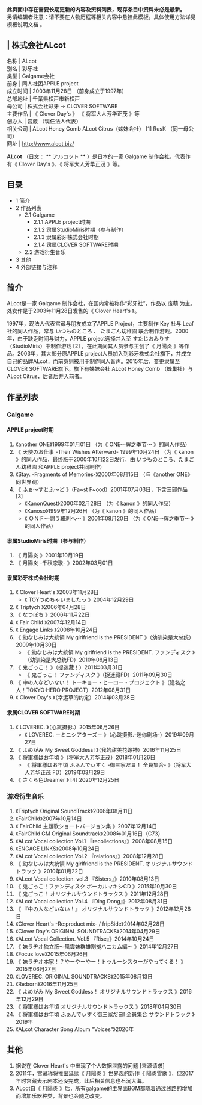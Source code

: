 **此页面中存在需要长期更新的内容及资料列表，现存条目中资料未必是最新。**  
另请编辑者注意：请不要在人物历程等相关内容中悬挂此模板。具体使用方法详见  模板说明文档  。

|  株式会社ALcot  
---  
名称  |  ALcot   
别名  |  彩牙社   
类型  |  Galgame会社   
前身  |  同人社团APPLE project   
成立时间  |  2003年11月28日  （前身成立于1997年）   
总部地址  |  千葉県松戸市新松戸   
母公司  |  株式会社彩牙  →  CLOVER SOFTWARE   
主要作品  |  《  Clover Day's  》  《  将军大人芳华正茂  》等   
创办人  |  宮蔵  （现任法人代表）   
相关公司  |  ALcot Honey Comb  ALcot Citrus（姊妹会社）  [1]  RusK  （同一母公司）   
网址  |  http://www.alcot.biz/   
  
**ALcot** （日文： ** アルコット  ** ）是日本的一家  Galgame  制作会社，代表作有《  Clover Day's  》、《
将军大人芳华正茂  》等。

##  目录

  * 1  简介 
  * 2  作品列表 
    * 2.1  Galgame 
      * 2.1.1  APPLE project时期 
      * 2.1.2  隶属StudioMiris时期（参与制作） 
      * 2.1.3  隶属彩牙株式会社时期 
      * 2.1.4  隶属CLOVER SOFTWARE时期 
    * 2.2  游戏衍生音乐 
  * 3  其他 
  * 4  外部链接与注释 

##  简介

ALcot是一家  Galgame  制作会社，在国内常被称作“彩牙社”，作品以  废萌  为主。处女作是于2003年11月28日发售的《  Clover
Heart's  》。

1997年，现法人代表宫藏与朋友成立了APPLE Project，主要制作  Key  社与  Leaf  社的同人作品，常与  いつものところ  、
たまごん幼稚園  联合制作游戏。2000年，由于缺乏时间与财力，APPLE project选择并入至  すたじおみりす
（StudioMiris）中制作游戏  [2]  ，在此期间其人员参与主创了《  月陽炎  》等作品。2003年，其大部分原APPLE
project人员加入到彩牙株式会社旗下，并成立自己的品牌ALcot，而前身则被用于制作同人音声。2015年后，变更隶属至CLOVER
SOFTWARE旗下。旗下有姊妹会社  ALcot Honey Comb  （蜂巢社）与ALcot Citrus，后者后并入前者。

##  作品列表

###  Galgame

####  APPLE project时期

  1. 《another ONE》1999年01月01日  （为《  ONE～辉之季节～  》的同人作品） 
  2. 《  天使のお仕事 -Their Wishes Afterward-  1999年10月24日  （为《  kanon  》的同人作品，最终版于2000年10月22日发行，由  いつものところ、たまごん幼稚園  和APPLE project共同制作） 
  3. 《Stay. -Fragments of Memories-》2000年08月15日  （与《another ONE》同世界观） 
  4. 《  ふぁ～すとふ～ど  》（Fa~st F~ood）2001年07月03日，下含三部作品  [3] 
     * 《KanonQuest》2000年02月28日  （为《  kanon  》的同人作品） 
     * 《Kanoso》1999年12月26日  （为《  kanon  》的同人作品） 
     * 《  ＯＮＦ～闘う羅刹へ～  》2001年08月20日  （为《  ONE～辉之季节～  》的同人作品） 

####  隶属StudioMiris时期（参与制作）

  1. 《  月陽炎  》2001年10月19日 
  2. 《  月陽炎 -千秋恋歌-  》2002年03月01日 

####  隶属彩牙株式会社时期

  1. 《  Clover Heart's  》2003年11月28日 
     * 《  TOYつめちゃいましたっ  》2004年12月29日 
  2. 《  Triptych  》2006年04月28日 
  3. 《  なつぽち  》2006年11月22日 
  4. 《  Fair Child  》2007年12月14日 
  5. 《  Engage Links  》2008年10月24日 
  6. 《  幼なじみは大統領 My girlfriend is the PRESIDENT  》（幼驯染是大总统）2009年10月30日 
     * 《  幼なじみは大統領 My girlfriend is the PRESIDENT. ファンディスク  》（幼驯染是大总统FD）2010年08月13日 
  7. 《  鬼ごっこ！  》（捉迷藏！）2011年03月31日 
     * 《  鬼ごっこ！ ファンディスク  》（捉迷藏FD）2011年09月30日 
  8. 《  中の人などいない！ トーキョー・ヒーロー・プロジェクト  》（隐名之人！TOKYO·HERO·PROJECT）2012年08月31日 
  9. 《  Clover Day's  》（幸运草的约定）2014年03月28日 

####  隶属CLOVER SOFTWARE时期

  1. 《  LOVEREC.  》（心跳摄影.）2015年06月26日 
     * 《  LOVEREC. －ミニシアターズ－  》（心跳摄影.-迷你剧场-）2019年09月27日 
  2. 《  よめがみ My Sweet Goddess!  》（我的甜美花嫁神）2016年11月25日 
  3. 《  将軍様はお年頃  》（将军大人芳华正茂）2018年01月26日 
     * 《  将軍様はお年頃 ふぁんでぃすく -御三家だヨ！ 全員集合-  》（将军大人芳华正茂 FD）2019年03月29日 
  4. 《  さくら色Dreamer  》  [4]  2020年12月25日 

###  游戏衍生音乐

  1. 《Triptych Original SoundTrack》2006年08月11日 
  2. 《FairChild》2007年10月14日 
  3. 《  FairChild 主題歌ショートバージョン集  》2007年12月14日 
  4. 《FairChild GM Original Soundtrack》2008年01月16日（C73） 
  5. 《ALcot Vocal collection.Vol.1 『recollections』》2008年08月15日 
  6. 《ENGAGE LINKS》2008年10月24日 
  7. 《ALcot Vocal collection.Vol.2 『relations』》2008年12月28日 
  8. 《  幼なじみは大統領 My girlfriend is the PRESIDENT. オリジナルサウンドトラック  》2010年01月22日 
  9. 《ALcot Vocal collection. vol.3 『Sisters』》2010年08月13日 
  10. 《  鬼ごっこ！ファンディスク ボーカルマキシCD  》2015年10月30日 
  11. 《  鬼ごっこ！ オリジナルサウンドトラックス  》2011年12月28日 
  12. 《ALcot Vocal collection.Vol.4 『Ding Dong』》2012年08月31日 
  13. 《  『中の人などいない！』 オリジナルサウンドトラック  》2012年12月28日 
  14. 《Clover Heart's -Re:product mix- / fripSide》2014年03月28日 
  15. 《Clover Day's ORIGINAL SOUNDTRACKS》2014年04月29日 
  16. 《ALcot Vocal Collection. Vol.5 『Rise』》2014年10月24日 
  17. 《  妹ラヂオ独立版～風雲妹群雄割拠ハニカム編～  》2014年12月27日 
  18. 《Focus love》2015年06月26日 
  19. 《  妹ラヂオ本家！？やーやーやー！トゥルーシスターがやってくる！  》2015年06月27日 
  20. 《LOVEREC. ORIGINAL SOUNDTRACKS》2015年08月13日 
  21. 《Re:born》2016年11月25日 
  22. 《  よめがみ My Sweet Goddess！ オリジナルサウンドトラックス  》2016年12月29日 
  23. 《  将軍様はお年頃 オリジナルサウンドトラックス  》2018年04月30日 
  24. 《  将軍様はお年頃 ふぁんでぃすく御三家だヨ! 全員集合 サウンドトラック  》2019年 
  25. 《ALcot Character Song Album "Voices"》2020年 

##  其他

  1. 据说在  Clover Heart's  中出现了个人数据泄露的问题  [来源请求] 
  2. 2011年，宫藏称将推出延续《  月陽炎  》世界观的新作《  陽炎雪歌  》，但2017年时宫藏表示剧本还没完成，此后相关信息也石沉大海。 
  3. ALcot自《  月陽炎  》后，所有galgame的主界面BGM都随着通过线路的增加而增加乐器种类，背景也会随之改变。 